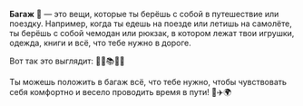 **Багаж** 🧳 — это вещи, которые ты берёшь с собой в путешествие или поездку. Например, когда ты едешь на поезде или летишь на самолёте, ты берёшь с собой чемодан или рюкзак, в котором лежат твои игрушки, одежда, книги и всё, что тебе нужно в дороге. 

Вот так это выглядит: 🧳🎒📚💼👜

Ты можешь положить в багаж всё, что тебе нужно, чтобы чувствовать себя комфортно и весело проводить время в пути! 🚂✈️🌍